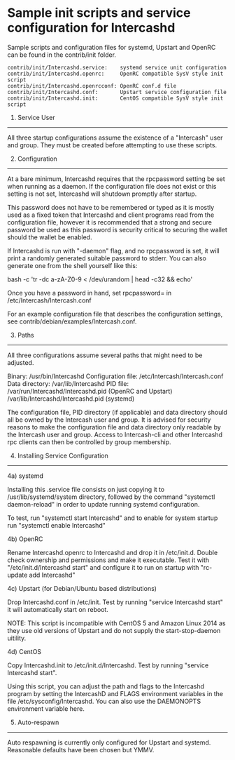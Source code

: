Sample init scripts and service configuration for Intercashd
==========================================================

Sample scripts and configuration files for systemd, Upstart and OpenRC
can be found in the contrib/init folder.

    contrib/init/Intercashd.service:    systemd service unit configuration
    contrib/init/Intercashd.openrc:     OpenRC compatible SysV style init script
    contrib/init/Intercashd.openrcconf: OpenRC conf.d file
    contrib/init/Intercashd.conf:       Upstart service configuration file
    contrib/init/Intercashd.init:       CentOS compatible SysV style init script

1. Service User
---------------------------------

All three startup configurations assume the existence of a "Intercash" user
and group.  They must be created before attempting to use these scripts.

2. Configuration
---------------------------------

At a bare minimum, Intercashd requires that the rpcpassword setting be set
when running as a daemon.  If the configuration file does not exist or this
setting is not set, Intercashd will shutdown promptly after startup.

This password does not have to be remembered or typed as it is mostly used
as a fixed token that Intercashd and client programs read from the configuration
file, however it is recommended that a strong and secure password be used
as this password is security critical to securing the wallet should the
wallet be enabled.

If Intercashd is run with "-daemon" flag, and no rpcpassword is set, it will
print a randomly generated suitable password to stderr.  You can also
generate one from the shell yourself like this:

bash -c 'tr -dc a-zA-Z0-9 < /dev/urandom | head -c32 && echo'

Once you have a password in hand, set rpcpassword= in /etc/Intercash/Intercash.conf

For an example configuration file that describes the configuration settings,
see contrib/debian/examples/Intercash.conf.

3. Paths
---------------------------------

All three configurations assume several paths that might need to be adjusted.

Binary:              /usr/bin/Intercashd
Configuration file:  /etc/Intercash/Intercash.conf
Data directory:      /var/lib/Intercashd
PID file:            /var/run/Intercashd/Intercashd.pid (OpenRC and Upstart)
                     /var/lib/Intercashd/Intercashd.pid (systemd)

The configuration file, PID directory (if applicable) and data directory
should all be owned by the Intercash user and group.  It is advised for security
reasons to make the configuration file and data directory only readable by the
Intercash user and group.  Access to Intercash-cli and other Intercashd rpc clients
can then be controlled by group membership.

4. Installing Service Configuration
-----------------------------------

4a) systemd

Installing this .service file consists on just copying it to
/usr/lib/systemd/system directory, followed by the command
"systemctl daemon-reload" in order to update running systemd configuration.

To test, run "systemctl start Intercashd" and to enable for system startup run
"systemctl enable Intercashd"

4b) OpenRC

Rename Intercashd.openrc to Intercashd and drop it in /etc/init.d.  Double
check ownership and permissions and make it executable.  Test it with
"/etc/init.d/Intercashd start" and configure it to run on startup with
"rc-update add Intercashd"

4c) Upstart (for Debian/Ubuntu based distributions)

Drop Intercashd.conf in /etc/init.  Test by running "service Intercashd start"
it will automatically start on reboot.

NOTE: This script is incompatible with CentOS 5 and Amazon Linux 2014 as they
use old versions of Upstart and do not supply the start-stop-daemon uitility.

4d) CentOS

Copy Intercashd.init to /etc/init.d/Intercashd. Test by running "service Intercashd start".

Using this script, you can adjust the path and flags to the Intercashd program by
setting the IntercashD and FLAGS environment variables in the file
/etc/sysconfig/Intercashd. You can also use the DAEMONOPTS environment variable here.

5. Auto-respawn
-----------------------------------

Auto respawning is currently only configured for Upstart and systemd.
Reasonable defaults have been chosen but YMMV.
